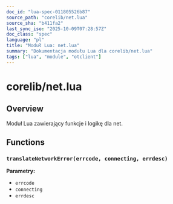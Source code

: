 ```yaml
---
doc_id: "lua-spec-011805526b87"
source_path: "corelib/net.lua"
source_sha: "b411fa2"
last_sync_iso: "2025-10-09T07:28:57Z"
doc_class: "spec"
language: "pl"
title: "Moduł Lua: net.lua"
summary: "Dokumentacja modułu Lua dla corelib/net.lua"
tags: ["lua", "module", "otclient"]
---
```


# corelib/net.lua

## Overview

Moduł Lua zawierający funkcje i logikę dla net.

## Functions

### `translateNetworkError(errcode, connecting, errdesc)`

**Parametry:**

- `errcode`
- `connecting`
- `errdesc`
